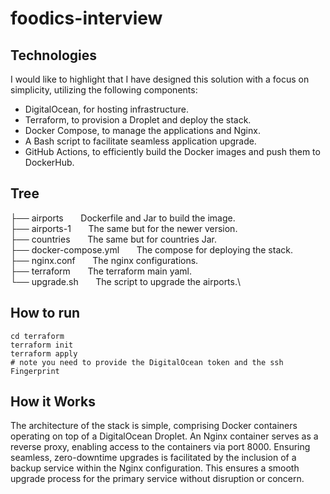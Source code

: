 # foodics-interview

## Technologies
I would like to highlight that I have designed this solution with a focus on simplicity, utilizing the following components:

- DigitalOcean, for hosting infrastructure.
- Terraform, to provision a Droplet and deploy the stack.
- Docker Compose, to manage the applications and Nginx.
- A Bash script to facilitate seamless application upgrade.
- GitHub Actions, to efficiently build the Docker images and push them to DockerHub.


## Tree


├── airports                &nbsp; &nbsp; &nbsp; Dockerfile and Jar to build the image.\
├── airports-1              &nbsp; &nbsp; &nbsp; The same but for the newer version.\
├── countries               &nbsp; &nbsp; &nbsp; The same but for countries Jar.\
├── docker-compose.yml      &nbsp; &nbsp; &nbsp; The compose for deploying the stack.\
├── nginx.conf              &nbsp; &nbsp; &nbsp; The nginx configurations.\
├── terraform               &nbsp; &nbsp; &nbsp; The terraform main yaml.\
└── upgrade.sh              &nbsp; &nbsp; &nbsp; The script to upgrade the airports.\


## How to run
```
cd terraform
terraform init
terraform apply
# note you need to provide the DigitalOcean token and the ssh Fingerprint
```

## How it Works
The architecture of the stack is simple, comprising Docker containers operating on top of a DigitalOcean Droplet. An Nginx container serves as a reverse proxy, enabling access to the containers via port 8000. Ensuring seamless, zero-downtime upgrades is facilitated by the inclusion of a backup service within the Nginx configuration. This ensures a smooth upgrade process for the primary service without disruption or concern.
